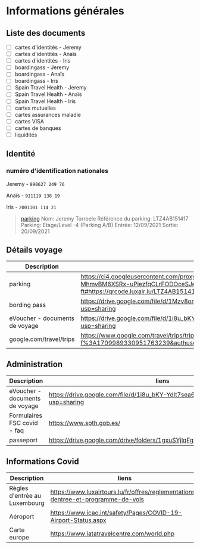 # Informations générales
## Liste des documents
- [ ] cartes d'identités - Jeremy
- [ ] cartes d'identités - Anaïs
- [ ] cartes d'identités - Iris
- [ ] boardingass - Jeremy
- [ ] boardingass - Anaïs
- [ ] boardingass - Iris
- [ ] Spain Travel Health - Jeremy
- [ ] Spain Travel Health - Anaïs
- [ ] Spain Travel Health - Iris
- [ ] cartes mutuelles
- [ ] cartes assurances maladie
- [ ] cartes VISA
- [ ] cartes de banques
- [ ] liquidités

## Identité 
### numéro d'identification nationales
Jeremy - ```890627 249 76```

Anaïs - ```911119 138 19```

Iris - ```2001101 114 21```


>[parking](https://ci4.googleusercontent.com/proxy/BxjDdtcji6ZjUnDe3FTp_g1pJa2adBjBFQujATQu-MhmvBM6XSRx-uPiezfqCLrFODOceSJeiVrSC4Yn4BegBua1=s0-d-e1-ft#https://qrcode.luxair.lu/LTZ4AB151417/image.png)
Nom: Jeremy Torreele
Référence du parking: LTZ4AB151417
Parking: Etage/Level -4 (Parking A/B)
Entrée: 12/09/2021
Sortie: 20/09/2021

## Détails voyage
Description | liens
---------- | ----------
parking | https://ci4.googleusercontent.com/proxy/BxjDdtcji6ZjUnDe3FTp_g1pJa2adBjBFQujATQu-MhmvBM6XSRx-uPiezfqCLrFODOceSJeiVrSC4Yn4BegBua1=s0-d-e1-ft#https://qrcode.luxair.lu/LTZ4AB151417/image.png
bording pass | https://drive.google.com/file/d/1Mzv8ony_P_UBc2zLxf4ydny5viz1XmXf/view?usp=sharing
eVoucher - documents de voyage | https://drive.google.com/file/d/1i8u_bKY-Ydlt7sea6wsQKNqOFKww_kZ1/view?usp=sharing
google.com/travel/trips | https://www.google.com/travel/trips/trip?msg_id=msg-f%3A1709989330951763239&authuser=0&hl=fr&dest_src=wgm

## Administration
Description | liens
---------- | ----------
eVoucher - documents de voyage | https://drive.google.com/file/d/1i8u_bKY-Ydlt7sea6wsQKNqOFKww_kZ1/view?usp=sharing
Formulaires FSC covid - faq | https://www.spth.gob.es/
passeport | https://drive.google.com/drive/folders/1gxuSYjlqFg81H4l1qhQ2cUCiMz8ZKRVV

## Informations Covid
Description | liens
---------- | ----------
Règles d'entrée au Luxembourg | https://www.luxairtours.lu/fr/offres/reglementations-dentree-et-programme-de-vols
Aéroport | https://www.icao.int/safety/Pages/COVID-19-Airport-Status.aspx
Carte europe | https://www.iatatravelcentre.com/world.php

